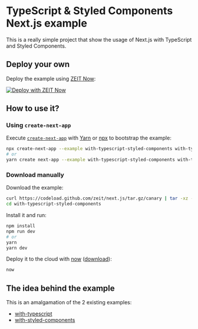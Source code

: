 # TypeScript & Styled Components Next.js example

This is a really simple project that show the usage of Next.js with TypeScript and Styled Components.

## Deploy your own

Deploy the example using [ZEIT Now](https://zeit.co/now):

[![Deploy with ZEIT Now](https://zeit.co/button)](https://zeit.co/new/project?template=https://github.com/zeit/next.js/tree/canary/examples/with-typescript-styled-components)

## How to use it?

### Using `create-next-app`

Execute [`create-next-app`](https://github.com/zeit/next.js/tree/canary/packages/create-next-app) with [Yarn](https://yarnpkg.com/lang/en/docs/cli/create/) or [npx](https://github.com/zkat/npx#readme) to bootstrap the example:

```bash
npx create-next-app --example with-typescript-styled-components with-typescript-app
# or
yarn create next-app --example with-typescript-styled-components with-typescript-app
```

### Download manually

Download the example:

```bash
curl https://codeload.github.com/zeit/next.js/tar.gz/canary | tar -xz --strip=2 next.js-canary/examples/with-typescript-styled-components
cd with-typescript-styled-components
```

Install it and run:

```bash
npm install
npm run dev
# or
yarn
yarn dev
```

Deploy it to the cloud with [now](https://zeit.co/now) ([download](https://zeit.co/download)):

```bash
now
```

## The idea behind the example

This is an amalgamation of the 2 existing examples:

- [with-typescript](https://github.com/zeit/next.js/tree/canary/examples/with-typescript)
- [with-styled-components](https://github.com/zeit/next.js/tree/canary/examples/with-styled-components)
